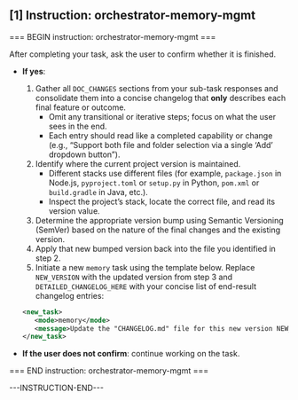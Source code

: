 ## [1] Instruction: orchestrator-memory-mgmt

=== BEGIN instruction: orchestrator-memory-mgmt ===

After completing your task, ask the user to confirm whether it is finished.

* **If yes**:

  1. Gather all `DOC_CHANGES` sections from your sub-task responses and consolidate them into a concise changelog that **only** describes each final feature or outcome.  
     - Omit any transitional or iterative steps; focus on what the user sees in the end.
     - Each entry should read like a completed capability or change (e.g., “Support both file and folder selection via a single ‘Add’ dropdown button”).
  2. Identify where the current project version is maintained.  
     - Different stacks use different files (for example, `package.json` in Node.js, `pyproject.toml` or `setup.py` in Python, `pom.xml` or `build.gradle` in Java, etc.).  
     - Inspect the project’s stack, locate the correct file, and read its version value.
  3. Determine the appropriate version bump using Semantic Versioning (SemVer) based on the nature of the final changes and the existing version.
  4. Apply that new bumped version back into the file you identified in step 2.  
  5. Initiate a new `memory` task using the template below. Replace `NEW_VERSION` with the updated version from step 3 and `DETAILED_CHANGELOG_HERE` with your concise list of end-result changelog entries:


  ```xml
  <new_task>
     <mode>memory</mode>
     <message>Update the "CHANGELOG.md" file for this new version NEW_VERSION based on the following detailed summary: DETAILED_CHANGELOG_HERE</message>
  </new_task>
  ```

* **If the user does not confirm**: continue working on the task.

=== END instruction: orchestrator-memory-mgmt ===

---INSTRUCTION-END---